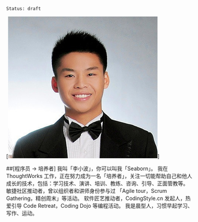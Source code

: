 ```
Status: draft
```

[![](./_image/avatar.jpg)]

##[程序员 -> 培养者]
我叫「李小波」，你可以叫我「Seaborn」。
我在 ThoughtWorks 工作，正在努力成为一名「培养者」，关注一切能帮助自己和他人成长的技术，包括：学习技术、演讲、培训、教练、咨询、引导、正面管教等。
敏捷社区推动者，曾以组织者和讲师身份参与过 「Agile tour，Scrum Gathering，精创周末」等活动。
软件匠艺推动者，CodingStyle.cn 发起人，热爱引导 Code Retreat，Coding Dojo 等编程活动。
我是晨型人，习惯早起学习、写作、运动。
